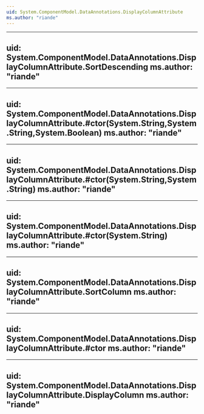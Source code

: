 ```yaml
---
uid: System.ComponentModel.DataAnnotations.DisplayColumnAttribute
ms.author: "riande"
---
```


---
uid: System.ComponentModel.DataAnnotations.DisplayColumnAttribute.SortDescending
ms.author: "riande"
---

---
uid: System.ComponentModel.DataAnnotations.DisplayColumnAttribute.#ctor(System.String,System.String,System.Boolean)
ms.author: "riande"
---

---
uid: System.ComponentModel.DataAnnotations.DisplayColumnAttribute.#ctor(System.String,System.String)
ms.author: "riande"
---

---
uid: System.ComponentModel.DataAnnotations.DisplayColumnAttribute.#ctor(System.String)
ms.author: "riande"
---

---
uid: System.ComponentModel.DataAnnotations.DisplayColumnAttribute.SortColumn
ms.author: "riande"
---

---
uid: System.ComponentModel.DataAnnotations.DisplayColumnAttribute.#ctor
ms.author: "riande"
---

---
uid: System.ComponentModel.DataAnnotations.DisplayColumnAttribute.DisplayColumn
ms.author: "riande"
---
